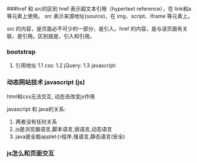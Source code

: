 ###href 和 src的区别
href 表示超文本引用（hypertext reference），在 link和a 等元素上使用。
src 表示来源地址(source)，在 img、script、iframe 等元素上。

src 的内容，是页面必不可少的一部分，是引入。href 的内容，是与该页面有关联，是引用。区别就是，引入和引用。


### bootstrap
1. 引用地址
	1.1 css: <link rel="stylesheet" href="https://cdn.jsdelivr.net/npm/bootstrap@3.3.7/dist/css/bootstrap.min.css" integrity="sha384-BVYiiSIFeK1dGmJRAkycuHAHRg32OmUcww7on3RYdg4Va+PmSTsz/K68vbdEjh4u" crossorigin="anonymous">
	<!-- jQuery (Bootstrap 的所有 JavaScript 插件都依赖 jQuery，所以必须放在前边) -->
	1.2 jQuery: <script src="https://cdn.jsdelivr.net/npm/jquery@1.12.4/dist/jquery.min.js"></script>
	    <!-- 加载 Bootstrap 的所有 JavaScript 插件。你也可以根据需要只加载单个插件。 -->
	1.3 javascript: <script src="https://cdn.jsdelivr.net/npm/bootstrap@3.3.7/dist/js/bootstrap.min.js"></script>
	
### 动态网站技术 javascript (js)
html和css无法交互, 动态去改变js作用

javascript 和 java的关系:
1. 两者没有任何关系
2. js是浏览器语言,脚本语言,弱语言,动态语言
3. java是全能applet小程序,强语言,静态语言(安全)


### js怎么和页面交互
<title>js就可以获取标题修改标题

JavaScript 出品一套api
把页面定义DOM树, 快速去定位页面的某个位置(标签)

document对象, 代表页面

在页面新加标签<script>位置任意</script>习惯放在body的最后面

### js获取标签方式
1. tagName 标签名称(数组)
2. name属性(数组) getElementsByName
3. class属性(数组) getElementsByClassName
4. id属性(一个变量值) getElementById


### ES标准化组织, 强化应用javascript
1) 定义变量是没有类型的,会自动进行类型推断
var a = 10 和 let a = 10 的区别:
 * let的作用域支持块级别,如果在代码块中定义的变量,在块外部就消失了
 * var的作用域支持全局
 
2) 常量const

3) 新语法, 拉姆达表达式, ES6中习惯箭头函数(=>)语法简洁
有很多语法的省略......
js函数写法
var 函数名 = function(参数1, 参数2....参数n){
	...
	return 返回值;
}
调用: 函数名(参数列表);

es6函数写法
var 函数名 = (参数1, 参数2...., 参数n) =>{
	...
	return 返回值
}
调用: 函数名(参数列表);


### 小结
1. 引入bootstrap样式
	